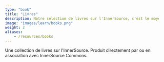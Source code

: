 ```yaml
---
type: "book"
title: "Livres"
description: Notre sélection de livres sur l'InnerSource, c'est le moyen idéal de se familiariser avec les concepts de l'InnerSource.
image: "images/learn/books.png"
weight: 2
aliases:
    - /resources/books
---
```

Une collection de livres sur l'InnerSource. Produit directement par ou en association avec InnerSource Commons.
